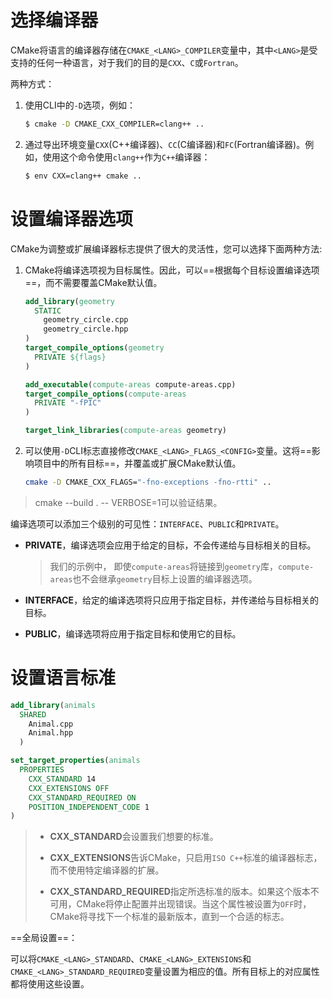 # 选择编译器

CMake将语言的编译器存储在`CMAKE_<LANG>_COMPILER`变量中，其中`<LANG>`是受支持的任何一种语言，对于我们的目的是`CXX`、`C`或`Fortran`。



两种方式：

1. 使用CLI中的`-D`选项，例如：

   ```sh
   $ cmake -D CMAKE_CXX_COMPILER=clang++ ..
   ```

2. 通过导出环境变量`CXX`(C++编译器)、`CC`(C编译器)和`FC`(Fortran编译器)。例如，使用这个命令使用`clang++`作为`C++`编译器：

   ```sh
   $ env CXX=clang++ cmake ..
   ```

   



# 设置编译器选项

CMake为调整或扩展编译器标志提供了很大的灵活性，您可以选择下面两种方法:

1. CMake将编译选项视为目标属性。因此，可以==根据每个目标设置编译选项==，而不需要覆盖CMake默认值。

   ```cmake
   add_library(geometry
     STATIC
       geometry_circle.cpp
       geometry_circle.hpp
   )
   target_compile_options(geometry
     PRIVATE ${flags}
   )
   
   add_executable(compute-areas compute-areas.cpp)
   target_compile_options(compute-areas
     PRIVATE "-fPIC"
   )
   
   target_link_libraries(compute-areas geometry)
   ```

2. 可以使用`-D`CLI标志直接修改`CMAKE_<LANG>_FLAGS_<CONFIG>`变量。这将==影响项目中的所有目标==，并覆盖或扩展CMake默认值。

   ```sh
   cmake -D CMAKE_CXX_FLAGS="-fno-exceptions -fno-rtti" ..
   ```

> cmake --build . -- VERBOSE=1可以验证结果。





编译选项可以添加三个级别的可见性：`INTERFACE`、`PUBLIC`和`PRIVATE`。

- **PRIVATE**，编译选项会应用于给定的目标，不会传递给与目标相关的目标。

  > 我们的示例中， 即使`compute-areas`将链接到`geometry`库，`compute-areas`也不会继承`geometry`目标上设置的编译器选项。

- **INTERFACE**，给定的编译选项将只应用于指定目标，并传递给与目标相关的目标。

- **PUBLIC**，编译选项将应用于指定目标和使用它的目标。



# 设置语言标准

```cmake
add_library(animals
  SHARED
    Animal.cpp
    Animal.hpp
  )

set_target_properties(animals
  PROPERTIES
    CXX_STANDARD 14
    CXX_EXTENSIONS OFF
    CXX_STANDARD_REQUIRED ON
    POSITION_INDEPENDENT_CODE 1
)
```

>- **CXX_STANDARD**会设置我们想要的标准。
>- **CXX_EXTENSIONS**告诉CMake，只启用`ISO C++`标准的编译器标志，而不使用特定编译器的扩展。
>
>- **CXX_STANDARD_REQUIRED**指定所选标准的版本。如果这个版本不可用，CMake将停止配置并出现错误。当这个属性被设置为`OFF`时，CMake将寻找下一个标准的最新版本，直到一个合适的标志。



==全局设置==：

可以将`CMAKE_<LANG>_STANDARD`、`CMAKE_<LANG>_EXTENSIONS`和`CMAKE_<LANG>_STANDARD_REQUIRED`变量设置为相应的值。所有目标上的对应属性都将使用这些设置。

